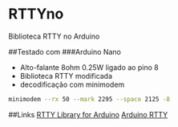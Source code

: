 # RTTYno
Biblioteca RTTY no Arduino

##Testado com
###Arduino Nano
- Alto-falante 8ohm 0.25W ligado ao pino 8
- Biblioteca RTTY modificada
- decodificação com minimodem

```sh
minimodem --rx 50 --mark 2295 --space 2125 -8 
```
##Links
[RTTY Library for Arduino](http://www.timzaman.com/2011/04/radio-rtty-library-for-arduino/)
[Arduino RTTY](http://emmanuelgranatello.blogspot.com.br/2012/07/arduino-rtty.html)



